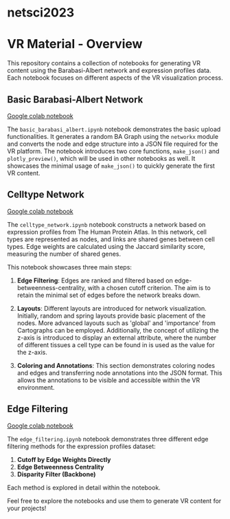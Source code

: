 # netsci2023


# VR Material - Overview

This repository contains a collection of notebooks for generating VR content using the Barabasi-Albert network and expression profiles data. Each notebook focuses on different aspects of the VR visualization process.

## Basic Barabasi-Albert Network

[Google colab notebook](https://drive.google.com/file/d/1D0ZJWeCBZnKMDbemrFh4j1_xMa0vzjxf/view?usp=sharing)

The `basic_barabasi_albert.ipynb` notebook demonstrates the basic upload functionalities. It generates a random BA Graph using the `networkx` module and converts the node and edge structure into a JSON file required for the VR platform. The notebook introduces two core functions, `make_json()` and `plotly_preview()`, which will be used in other notebooks as well. It showcases the minimal usage of `make_json()` to quickly generate the first VR content.

## Celltype Network

[Google colab notebook](https://drive.google.com/file/d/16ZEDlMoRDkPgqdZ8syhb05wAk8XwKgRI/view?usp=sharing)

The `celltype_network.ipynb` notebook constructs a network based on expression profiles from The Human Protein Atlas. In this network, cell types are represented as nodes, and links are shared genes between cell types. Edge weights are calculated using the Jaccard similarity score, measuring the number of shared genes.

This notebook showcases three main steps:

1. **Edge Filtering**: Edges are ranked and filtered based on edge-betweenness-centrality, with a chosen cutoff criterion. The aim is to retain the minimal set of edges before the network breaks down.

2. **Layouts**: Different layouts are introduced for network visualization. Initially, random and spring layouts provide basic placement of the nodes. More advanced layouts such as 'global' and 'importance' from Cartographs can be employed. Additionally, the concept of utilizing the z-axis is introduced to display an external attribute, where the number of different tissues a cell type can be found in is used as the value for the z-axis.

3. **Coloring and Annotations**: This section demonstrates coloring nodes and edges and transferring node annotations into the JSON format. This allows the annotations to be visible and accessible within the VR environment.

## Edge Filtering

[Google colab notebook](https://drive.google.com/file/d/1VJ-ikQcHgxb0b0RAj46BbDUIuirHZ6-v/view?usp=sharing)


The `edge_filtering.ipynb` notebook demonstrates three different edge filtering methods for the expression profiles dataset:

1. **Cutoff by Edge Weights Directly**
2. **Edge Betweenness Centrality**
3. **Disparity Filter (Backbone)**

Each method is explored in detail within the notebook.

Feel free to explore the notebooks and use them to generate VR content for your projects!

